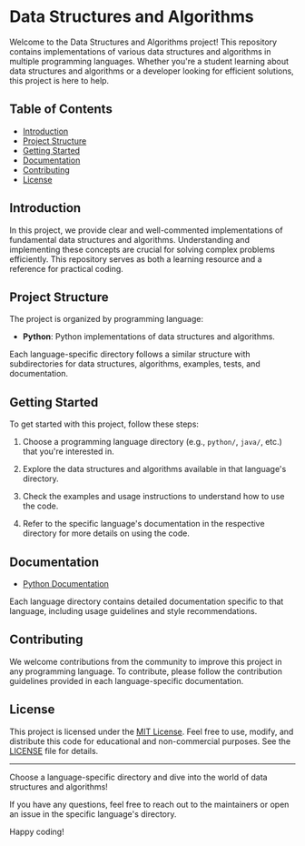 # Data Structures and Algorithms

Welcome to the Data Structures and Algorithms project! This repository contains implementations of various data structures and algorithms in multiple programming languages. Whether you're a student learning about data structures and algorithms or a developer looking for efficient solutions, this project is here to help.

## Table of Contents

- [Introduction](#introduction)
- [Project Structure](#project-structure)
- [Getting Started](#getting-started)
- [Documentation](#documentation)
- [Contributing](#contributing)
- [License](#license)

## Introduction

In this project, we provide clear and well-commented implementations of fundamental data structures and algorithms. Understanding and implementing these concepts are crucial for solving complex problems efficiently. This repository serves as both a learning resource and a reference for practical coding.

## Project Structure

The project is organized by programming language:

- **Python**: Python implementations of data structures and algorithms.

Each language-specific directory follows a similar structure with subdirectories for data structures, algorithms, examples, tests, and documentation.

## Getting Started

To get started with this project, follow these steps:

1. Choose a programming language directory (e.g., `python/`, `java/`, etc.) that you're interested in.

2. Explore the data structures and algorithms available in that language's directory.

3. Check the examples and usage instructions to understand how to use the code.

4. Refer to the specific language's documentation in the respective directory for more details on using the code.

## Documentation

- [Python Documentation](python/docs/README.md)

Each language directory contains detailed documentation specific to that language, including usage guidelines and style recommendations.

## Contributing

We welcome contributions from the community to improve this project in any programming language. To contribute, please follow the contribution guidelines provided in each language-specific documentation.

## License

This project is licensed under the [MIT License](LICENSE). Feel free to use, modify, and distribute this code for educational and non-commercial purposes. See the [LICENSE](LICENSE) file for details.

---

Choose a language-specific directory and dive into the world of data structures and algorithms!

If you have any questions, feel free to reach out to the maintainers or open an issue in the specific language's directory.

Happy coding!
